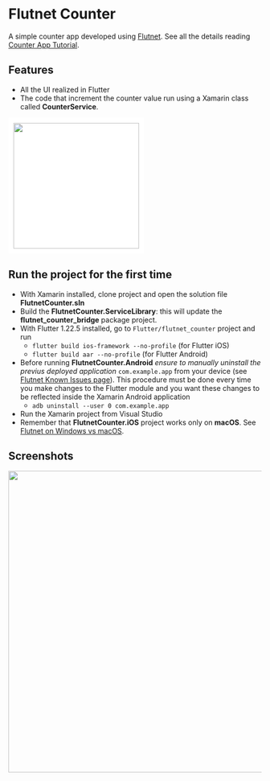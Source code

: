 # Flutnet Counter

A simple counter app developed using [Flutnet](https://www.flutnet.com). See all the details reading [Counter App Tutorial](https://www.flutnet.com/Documentation/Samples-Tutorials/Flutnet-Counter).

## Features

- All the UI realized in Flutter
- The code that increment the counter value run using a Xamarin class called **CounterService**.

<img src="github_assets/sketch.png" height="250" style="background-color:white; padding:10px;">

## Run the project for the first time

- With Xamarin installed, clone project and open the solution file **FlutnetCounter.sln**
- Build the **FlutnetCounter.ServiceLibrary**: this will update the **flutnet_counter_bridge** package project.
- With Flutter 1.22.5 installed, go to `Flutter/flutnet_counter` project and run 
    - `flutter build ios-framework --no-profile` (for Flutter iOS)
    - `flutter build aar --no-profile` (for Flutter Android)
- Before running **FlutnetCounter.Android** _ensure to manually uninstall the previus deployed application_ `com.example.app` from your device (see [Flutnet Known Issues page](https://www.flutnet.com/Download/Release-Notes/Known-Issues)). This procedure must be done every time you make changes to the Flutter module and you want these changes to be reflected inside the Xamarin Android application
    - `adb uninstall --user 0 com.example.app`
- Run the Xamarin project from Visual Studio
- Remember that **FlutnetCounter.iOS** project works only on **macOS**. See [Flutnet on Windows vs macOS](https://www.flutnet.com/Documentation/Getting-Started/Flutnet-on-Windows-vs-macOS).

## Screenshots

<img src="github_assets/app.gif" height="600">
